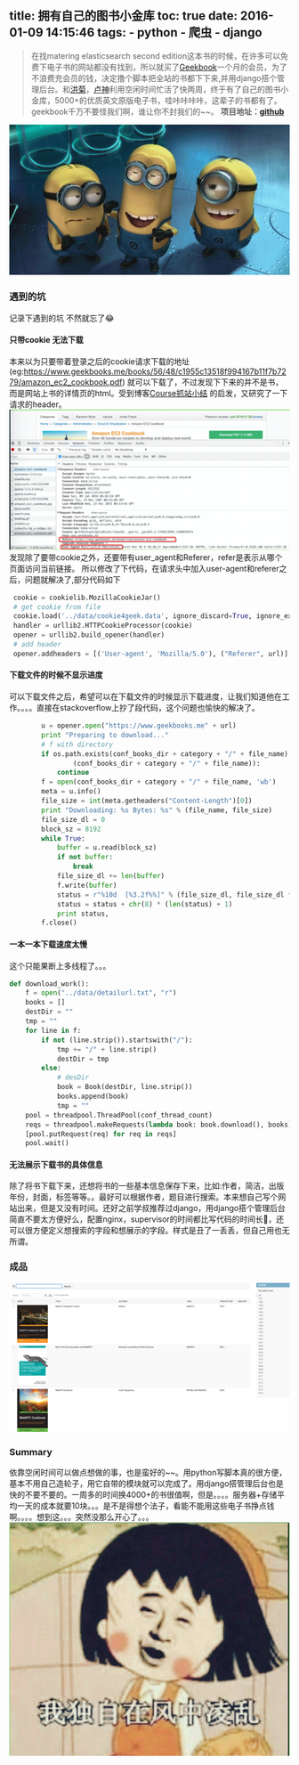 title: 拥有自己的图书小金库
toc: true
date: 2016-01-09 14:15:46
tags:
	- python
	- 爬虫
	- django
---
> 在找matering elasticsearch second edition这本书的时候，在许多可以免费下电子书的网站都没有找到，所以就买了[Geekbook](https://www.geekbooks.me/category)一个月的会员，为了不浪费充会员的钱，决定撸个脚本把全站的书都下下来,并用django搭个管理后台。和[洪菊](https://github.com/KevinOfNeu)，[卢神](https://github.com/stephenluu)利用空闲时间忙活了快两周，终于有了自己的图书小金库，5000+的优质英文原版电子书，哇咔咔咔咔，这辈子的书都有了。
geekbook千万不要怪我们啊，谁让你不封我们的~~。
**项目地址：[github](https://github.com/giraffe0813/GeekBook)**

![小黄人](/images/xiaohuangren.gif)
<!-- more -->

### 遇到的坑
记录下遇到的坑 不然就忘了😂
#### 只带cookie 无法下载
本来以为只要带着登录之后的cookie请求下载的地址(eg:https://www.geekbooks.me/books/56/48/c1955c13518f994167b11f7b7279/amazon_ec2_cookbook.pdf) 就可以下载了，不过发现下下来的并不是书，而是网站上书的详情页的html。受到博客[Course抓站小结](http://www.jianshu.com/p/c3dbf8294c33) 的启发，又研究了一下请求的header。
![header](/images/header.jpg)
发现除了要带cookie之外，还要带有user_agent和Referer，refer是表示从哪个页面访问当前链接。
所以修改了下代码，在请求头中加入user-agent和referer之后，问题就解决了,部分代码如下
```python
 cookie = cookielib.MozillaCookieJar()
 # get cookie from file
 cookie.load('../data/cookie4geek.data', ignore_discard=True, ignore_expires=True)
 handler = urllib2.HTTPCookieProcessor(cookie)
 opener = urllib2.build_opener(handler)
 # add header
 opener.addheaders = [('User-agent', 'Mozilla/5.0'), ("Referer", url)]
```
#### 下载文件的时候不显示进度
可以下载文件之后，希望可以在下载文件的时候显示下载进度，让我们知道他在工作。。。。直接在stackoverflow上抄了段代码，这个问题也愉快的解决了。
```python
        u = opener.open("https://www.geekbooks.me" + url)
        print "Preparing to download..."
        # f with directory
        if os.path.exists(conf_books_dir + category + "/" + file_name) and detect_book(
                (conf_books_dir + category + "/" + file_name)):
            continue
        f = open(conf_books_dir + category + "/" + file_name, 'wb')
        meta = u.info()
        file_size = int(meta.getheaders("Content-Length")[0])
        print "Downloading: %s Bytes: %s" % (file_name, file_size)
        file_size_dl = 0
        block_sz = 8192
        while True:
            buffer = u.read(block_sz)
            if not buffer:
                break
            file_size_dl += len(buffer)
            f.write(buffer)
            status = r"%10d  [%3.2f%%]" % (file_size_dl, file_size_dl * 100. / file_size)
            status = status + chr(8) * (len(status) + 1)
            print status,
        f.close()
```
#### 一本一本下载速度太慢
这个只能果断上多线程了。。。
```python
def download_work():
    f = open("../data/detailurl.txt", "r")
    books = []
    destDir = ""
    tmp = ""
    for line in f:
        if not (line.strip()).startswith("/"):
            tmp += "/" + line.strip()
            destDir = tmp
        else:
            # desDir
            book = Book(destDir, line.strip())
            books.append(book)
            tmp = ""
    pool = threadpool.ThreadPool(conf_thread_count)
    reqs = threadpool.makeRequests(lambda book: book.download(), books)
    [pool.putRequest(req) for req in reqs]
    pool.wait()
```
#### 无法展示下载书的具体信息
除了将书下载下来，还想将书的一些基本信息保存下来，比如:作者，简洁，出版年份，封面，标签等等。。最好可以根据作者，题目进行搜索。本来想自己写个网站出来，但是又没有时间。还好之前学叔推荐过django，用django搭个管理后台简直不要太方便好么，配置nginx，supervisor的时间都比写代码的时间长👅，还可以很方便定义想搜索的字段和想展示的字段。样式是丑了一丢丢，但自己用也无所谓。
### 成品
![admin](/images/admin.jpg)

### Summary
依靠空闲时间可以做点想做的事，也是蛮好的~~。用python写脚本真的很方便，基本不用自己造轮子，用它自带的模块就可以完成了。用django搭管理后台也是快的不要不要的。一周多的时间换4000+的书很值啊，但是。。。。服务器+存储平均一天的成本就要10块。。。是不是得想个法子，看能不能用这些电子书挣点钱啊。。。。想到这。。。突然没那么开心了。。。
![lingluan](/images/lingluan.jpg)







